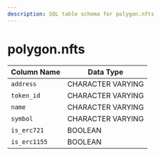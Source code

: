 ```yaml
---
description: SQL table schema for polygon.nfts
---
```


# polygon.nfts

| Column Name  | Data Type         |
| ------------ | ----------------- |
| `address`    | CHARACTER VARYING |
| `token_id`   | CHARACTER VARYING |
| `name`       | CHARACTER VARYING |
| `symbol`     | CHARACTER VARYING |
| `is_erc721`  | BOOLEAN           |
| `is_erc1155` | BOOLEAN           |
